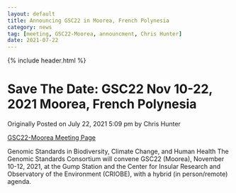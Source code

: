 ```yaml
---
layout: default
title: Announcing GSC22 in Moorea, French Polynesia
category: news
tag: [meeting, GSC22-Moorea, announcment, Chris Hunter]
date: 2021-07-22
---
```

{% include header.html %}

Save The Date: GSC22 Nov 10-22, 2021 Moorea, French Polynesia
=======================================================

Originally Posted on July 22, 2021 5:09 pm by Chris Hunter

[GSC22-Moorea Meeting Page](https://genomicsstandardsconsortium.github.io/GSC22-Moorea/)

Genomic Standards in Biodiversity, Climate Change, and Human Health
The Genomic Standards Consortium will convene GSC22 (Moorea), November 10-12, 2021, at the Gump Station and the Center for Insular Research and Observatory of the Environment (CRIOBE), with a hybrid (in person/remote) agenda.

